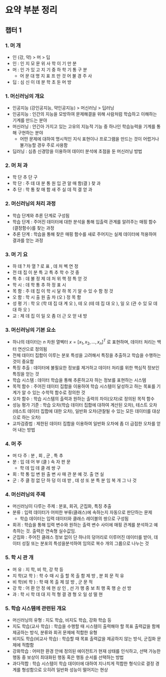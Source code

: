 # 요약 부분 정리
## 챕터 1

### 1. 머 개
- 인 (강, 약) > 머 > 딥
- 인 : 인 지 모 문 위 사 학 이 기 만 분
- 머 : 인 가 있 고 지 기 중 하 학 기 통 구 분
	- 어 문 대 명 지 표 프 만 것 어 불 경 주 사
- 딥 : 심 신 이 데 분 학 초 둔 머 방

### 1. 머신러닝의 개요
- 인공지능 (강인공지능, 약인공지능) > 머신러닝 > 딥러닝
- 인공지능 : 인간의 지능을 모방하여 문제해결을 위해 사람처럼 학습하고 이해하는 기계를 만드는 분야
- 머신러닝 : 안긴아 가지고 있는 고유의 지능적 기능 중 하나인 학습능력을 기계를 통해 구현하는 분야
	- 어떤 문제에 대하여 명시적인 지식 표현이나 프로그램을 만드는 것이 어렵거나 불가능할 경우 주로 사용함
- 딥러닝 : 심층 신경망을 이용하여 데이터 분석에 초점을 둔 머신러닝 방법

### 2. 머 처 과
- 학 단 추 단 구
- 학 단 : 주 데 대 분 통 원 입 관 알 매 함(결 ) 찾 과
- 추 단 : 학 통 찾 매 함 새 주 실 데 적 결 얻 과

### 2. 머신러닝의 처리 과정
- 학습 단계와 추론 단계로 구성됨
- 학습 단계 : 주어진 데이터에 대한 분석을 통해 입출력 관계를 알려주는 매핑 함수(결정함수)를 찾는 과정
- 추론 단계 : 학습을 통해 찾은 매핑 함수를 새로 주어지는 실제 데이터에 적용하여 결과를 얻는 과정

### 3. 머 기 요
- 하 데 $?$ 차 열 $?$ 로 표 , 데 처 벡 연 정
- 전 데 집 이 분 특 고 특 추 학 수 것 중
- 특 추 : 데 불 정 제 데 처 위 핵 정 특 얻 것
- 학 시 : 데 학 통 추 하 정 표 시
- 목 함 : 주 데 집 이 학 시 달 하 목 기 알 수 있 수 함 정 것
- 오 함 : 학 시 출 원 출 차 (오 ) 정 목 함
- 성 평 기 : 학 오 (학 데 집 대 계 오 ), 테 오 (테 데 집 대 오 ), 일 오 (관 수 있 모 데 대 하 오 )
- 교 : 제 데 집 이 일 오 좀 더 근 오 얻 내 방

### 3. 머신러닝의 기본 요소
- 하나의 데이터는 $n$ 차원 열벡터 $x = [x_1, x_2, ..., x_n]^T$ 로 표현하며, 데이터 처리는 백터 연산으로 정의됨
- 전체 데이터 집합이 이루는 분포 특성을 고려해서 특징을 추출하고 학습을 수행하는 것이 중요함
- 특징 추출 : 데이터에 불필요한 정보를 제거하고 데이터 처리를 위한 핵심적 정보인 특징을 얻는 것
- 학습 시스템 : 데이터 학습을 통해 추론하고자 하는 정보를 표현하는 시스템
- 목적 함수 : 주어진 데이터 집합을 이용하여 학습 시스템이 달성하고 하는 목표를 기계가 알 수 있는 수학적 함수로 정의한 것
- 오차 함수 : 학습 시스템의 출력과 원하는 출력의 차이(오차)로 정의된 목적 함수
- 성능 평가 기준 : 학습 오차(학습 데이터 집합에 대하여 계산된 오차), 테스트 오차(테스트 데이터 집합에 대한 오차), 일반화 오차(관찰될 수 있는 모든 데이터를 대상으로 하는 오차)
- 교차검증법 : 제한된 데이터 집합을 이용하여 일반화 오차에 좀 더 급접한 오차를 얻어 내는 방법

### 4. 머 주
- 머 다 주 : 분 , 회 , 군 , 특 추
- 분 : 입 데 어 부 (클 ) 속 자 판 문
	- 학 데 입 데 클 레 쌍 구
- 회 : 학 통 입 변 원 출 변 사 매 관 분 예 것. 출 연 실
- 군 : 주 클 정 없 단 하 덩 이 데 받 , 데 성 또 분 특 분 임 복 개 그 나 것

### 4. 머신러닝의 주제
- 머신러닝이 다루는 주제 : 분포, 회귀, 군집화, 특징 추출
- 분류 : 입력 데이터가 어떠한 부류(클래스)에 속하는지 자동으로 판단하는 문제
	- 학습 데이터는 입력 데이터와 클래스 레이블의 쌍으로 구성됨
- 회귀 : 학습을 통해 입력 변수와 원하는 출력 변수 사이에 매핑 관계를 분석하고 예측하는 것. 출력은 연속형 실수값임.
- 군집화 : 주어진 클래스 정보 없이 단 하나의 덩어리로 이루어진 데이터를 받아, 데이터 성질 또는 분포의 특성을분석하여 임의로 복수 개의 그룹으로 나누는 것 

### 5. 학 시 관 개
- 머 유 : 지 학, 비 학, 강 학 등
- 지 학(교 학 ) : 학 수 때 시 출 할 목 출 함 제 방 , 분 회 문 적 유
- 비 학(비 학 ) : 학 때 목 출 제 않 방 , 군 문 적
- 강 학 : 어 환 안 정 에 현 상 인 , 선 가 행 중 보 최 행 혹 행 순 선 방
- 과 : 학 시 학 데 대 지 적 형 결 경 형 오 일 성 떨 현

### 5. 학습 시스템에 관련된 개요
- 머신러닝의 유형 : 지도 학습, 비지도 학습, 강화 학습 등
- 지도 학습(교사 학습) : 학습을 수행할 때 시스템이 출력해야 할 목표 출력값을 함께 제공하는 방식, 분류와 회귀 문제에 적합한 유형
- 비지도 학습(비교사 학습) : 학습할 때 목표 출력값을 제공하지 않는 방식, 군집화 문제에 적합함
- 강화학습 : 어떠한 환경 안에 정의된 에이전트가 현재 상태를 인식하고, 선택 가능한 행동 중 보상이 최대화된 행동 혹은 행동 순서를 선택하는 방법
- 과다적합 : 학습 시스템이 학습 데이터에 대하여 지나치게 적합한 형식으로 결정 경계를 형성함으로 오히려 일반화 성능이 떨어지는 현상

